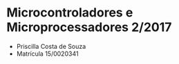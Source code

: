 # Microcontroladores e Microprocessadores 2/2017

- Priscilla Costa de Souza
- Matrícula 15/0020341
